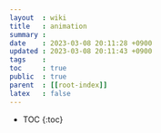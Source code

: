 ```yaml
---
layout  : wiki
title   : animation
summary : 
date    : 2023-03-08 20:11:28 +0900
updated : 2023-03-08 20:11:43 +0900
tags    : 
toc     : true
public  : true
parent  : [[root-index]]
latex   : false
---
```

* TOC
{:toc}

# 
